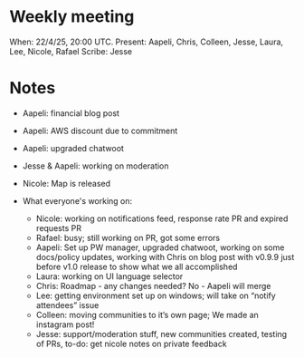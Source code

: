 # Weekly meeting

When: 22/4/25, 20:00 UTC.
Present: Aapeli, Chris, Colleen, Jesse, Laura, Lee, Nicole, Rafael
Scribe: Jesse

# Notes

* Aapeli: financial blog post
* Aapeli: AWS discount due to commitment
* Aapeli: upgraded chatwoot
* Jesse & Aapeli: working on moderation
* Nicole: Map is released

* What everyone's working on:
  - Nicole: working on notifications feed, response rate PR and expired requests PR
  - Rafael: busy; still working on PR, got some errors
  - Aapeli: Set up PW manager, upgraded chatwoot, working on some docs/policy updates, working with Chris on blog post with v0.9.9 just before v1.0 release to show what we all accomplished
  - Laura: working on UI language selector
  - Chris: Roadmap - any changes needed? No - Aapeli will merge
  - Lee: getting environment set up on windows; will take on “notify attendees” issue
  - Colleen: moving communities to it’s own page; We made an instagram post!
  - Jesse: support/moderation stuff, new communities created, testing of PRs, to-do: get nicole notes on private feedback
